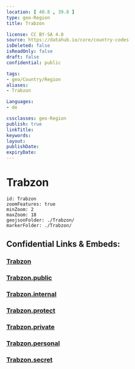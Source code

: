 ```yaml
---
location: [ 40.8 , 39.8 ] 
type: geo-Region
title: Trabzon

license: CC BY-SA 4.0
source: https://datahub.io/core/country-codes
isDeleted: false
isReadOnly: false
draft: false
confidential: public

tags:
- geo/Country/Region
aliases:
- Trabzon

Languages:
- de

cssclasses: geo-Region
publish: true
linkTitle: 
keywords: 
layout: 
publishDate: 
expiryDate: 
---
```


# Trabzon

```leaflet
id: Trabzon
zoomFeatures: true 
minZoom: 2 
maxZoom: 18
geojsonFolder: ./Trabzon/
markerFolder: ./Trabzon/
```


## Confidential Links & Embeds: 

### [Trabzon](/_Standards/Earth/Continent/Europe/Europe~East/Turkey/Provinces~Turkey/Trabzon.md) 

### [Trabzon.public](/_public/Earth/Continent/Europe/Europe~East/Turkey/Provinces~Turkey/Trabzon.public.md) 

### [Trabzon.internal](/_internal/Earth/Continent/Europe/Europe~East/Turkey/Provinces~Turkey/Trabzon.internal.md) 

### [Trabzon.protect](/_protect/Earth/Continent/Europe/Europe~East/Turkey/Provinces~Turkey/Trabzon.protect.md) 

### [Trabzon.private](/_private/Earth/Continent/Europe/Europe~East/Turkey/Provinces~Turkey/Trabzon.private.md) 

### [Trabzon.personal](/_personal/Earth/Continent/Europe/Europe~East/Turkey/Provinces~Turkey/Trabzon.personal.md) 

### [Trabzon.secret](/_secret/Earth/Continent/Europe/Europe~East/Turkey/Provinces~Turkey/Trabzon.secret.md)

